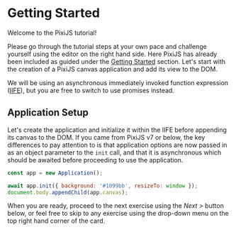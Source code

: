# Getting Started

Welcome to the PixiJS tutorial!

Please go through the tutorial steps at your own pace and challenge yourself using the editor on the right hand side. Here PixiJS has already been included as guided under the [Getting Started](/guides/basics/getting-started#loading-pixijs) section. Let's start with the creation of a PixiJS canvas application and add its view to the DOM.

We will be using an asynchronous immediately invoked function expression ([IIFE](https://developer.mozilla.org/en-US/docs/Glossary/IIFE)), but you are free to switch to use promises instead.

## Application Setup

Let's create the application and initialize it within the IIFE before appending its canvas to the DOM. If you came from PixiJS v7 or below, the key differences to pay attention to is that application options are now passed in as an object parameter to the `init` call, and that it is asynchronous which should be awaited before proceeding to use the application.

```javascript
const app = new Application();

await app.init({ background: '#1099bb', resizeTo: window });
document.body.appendChild(app.canvas);
```

When you are ready, proceed to the next exercise using the _Next >_ button below, or feel free to skip to any exercise using the drop-down menu on the top right hand corner of the card.
